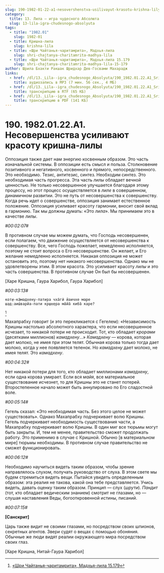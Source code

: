 ```yaml
---
slug: 190-1982-01-22-a1-nesovershenstva-usilivayut-krasotu-krishna-lily
category:
  title: 13. Лила — игра чудесного Абсолюта
  slug: 13-lila-igra-chudesnogo-absolyuta
tags:
  - title: "1982.01"
    slug: 1982-01
  - title: Кришна-лила
    slug: krishna-lila
  - title: «Шри Чайтанья-чаритамрита», Мадхья-лила
    slug: shri-chajtanya-charitamrita-madhya-lila
  - title: «Шри Чайтанья-чаритамрита», Мадхья-лила 15.179
    slug: shri-chajtanya-charitamrita-madhya-lila-15-179
author: Шрила Бхакти Ракшак Шридхар Дев-Госвами Махарадж
links:
  - href: /dl/13._Lila--igra_chudesnogo_Absolyuta/190_1982.01.22.A1_SridharMj_Nesovershenstva_usilivayut_krasotu_krishna-lily.mp3
    title: аудиозапись в MP3 (7 мин. 56 сек., 4 МБ)
  - href: /dl/13._Lila--igra_chudesnogo_Absolyuta/190_1982.01.22.A1_SridharMj_Nesovershenstva_usilivayut_krasotu_krishna-lily.rtf
    title: транскрипцию в RTF (65 КБ)
  - href: /dl/13._Lila--igra_chudesnogo_Absolyuta/190_1982.01.22.A1_SridharMj_Nesovershenstva_usilivayut_krasotu_krishna-lily.pdf
    title: транскрипцию в PDF (141 КБ)
---
```


# 190. 1982.01.22.A1. Несовершенства усиливают красоту кришна-лилы

Оппозиция также дает нам энергию косвенным образом. Это часть изначальной системы. В оппозиции есть смысл и польза. Столкновение позитивного и негативного, косвенного и прямого, непосредственного. Это необходимо. Тезис, антитезис, синтез. Необходим синтез. Это необходимая часть прогресса. Эта часть *лилы* обладает вечной ценностью. Не только несовершенное улучшается благодаря этому процессу, но этот процесс осуществляется в *лиле* в совершенном, динамичном развитии. Это не путь от несовершенства к совершенству. Когда речь идет о совершенстве, оппозиция занимает естественное положение. Оппозиция усиливает красоту гармонии, вносит свой вклад в гармонию. Так мы должны думать: «Это *лила*». Мы принимаем это в качестве *лилы*.

*#00:02:07#*

В противном случае мы можем думать, что Господь несовершенен, если полагаем, что движение осуществляется от несовершенства к совершенству. Все, чего Господь пожелает, немедленно исполняется, поэтому не стоит вопроса о Его несовершенстве. Он желает, и Его желание немедленно исполняется. Никакая оппозиция не может остановить это, поэтому нет никакого несовершенства. Однако мы не удовлетворены этим. В этом красота. Это усиливает красоту *лилы* и это часть совершенства. В противном случае Он был бы несовершенен.

[Харе Кришна, Гаура Харибол, Гаура Харибол]

*#00:03:13#*

    кот̣и-ка̄мадхену-патира чха̄гӣ йаичхе маре
    ш̣ад̣-аиш́варйа-пати кр̣ш̣н̣ера ма̄йа̄ киба̄ каре?
[^_ftn1]

Махапрабху говорит (и это перекликается с Гегелем): «Независимость Кришны настолько абсолютного характера, что если несовершенное исчезает, то никакой потери не происходит. Тот, кто обладает *крорами* (десятками миллионов) *камадхену*…» *Камадхену* — корова, которая дает молоко, не имея при этом телят. Обычная корова только тогда дает молоко, когда у нее появляется теленок. Но *камадхену* дает молоко, не имея телят. Это *камадхену*.

*#00:04:32#*

Нет никакой потери для того, кто обладает миллионами *камадхену*, если одна корова умирает. Если вся *майя*, все материальное существование исчезнет, то для Кришны это не станет потерей. Второстепенное начало может быть аннулировано по Его сладостной воле.

*#00:05:14#*

Гегель сказал: «Это необходимая часть. Без этого целое не может существовать». Однако Махапрабху подчеркивает волю Кришны. Гегель подчеркивает необходимость существования части, а Махапрабху подчеркивает волю Кришны. В один миг все тюрьмы могут быть закрыты. И, тем не менее, правительство сможет продолжать работу. Это применимо в случае с Кришной. Обычно [в материальном мире] тюрьмы необходимы. В противном случае правительство не сможет функционировать.

*#00:06:12#*

Необходимо научиться видеть таким образом, чтобы зрение направлялось слухом, получать руководство от слуха. В этом свете мы будем стремиться видеть вещи. Пытайся увидеть определенным образом: эта реалия не такова, какой она тебе представляется. Учись видеть, давать оценку таким образом. Принцип — слух (*шрути*). *Пандит* (тот, кто обладает ведическим знанием) смотрит не глазами, но — слушая наставления Веды, богооткровенной истины, писаний.

*#00:07:15#*

**[Санскрит]**

Царь также видит не своими глазами, но посредством своих шпионов, секретных агентов. Звери судят о вещах с помощью обоняния. Обычные же люди видят реалии окружающего мира посредством своих глаз.

[Харе Кришна, Нитай-Гаура Харибол]



[^_ftn1]: [«Шри Чайтанья-чаритамрита», Мадхья-лила 15.179](../notes/shri-chajtanya-charitamrita-madhya-lila/shri-chajtanya-charitamrita-madhya-lila-15-179.md)
